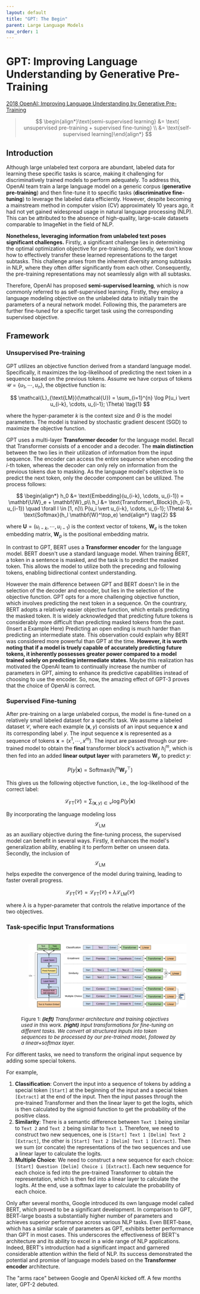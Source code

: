 ```yaml
---
layout: default
title: "GPT: The Begin"
parent: Large Language Models
nav_order: 1
---
```


# GPT: Improving Language Understanding by Generative Pre-Training

[2018 OpenAI: Improving Language Understanding by Generative Pre-Training](https://cdn.openai.com/research-covers/language-unsupervised/language_understanding_paper.pdf)


<blockquote>

$$
\begin{align*}\text{semi-supervised learning} &= \text{ unsupervised pre-training + supervised fine-tuning} \\ &= \text{self-supervised learning}\end{align*}
$$

</blockquote>

## Introduction

Although large unlabeled text corpora are abundant, labeled data for learning these specific tasks is scarce, making it challenging for discriminatively trained models to perform adequately. To address this, OpenAI team train a large language model on a generic corpus (**generative pre-training**) and then fine-tune it to specific tasks (**discriminative fine-tuning**) to leverage the labeled data efficiently. However, despite becoming a mainstream method in computer vision (CV) approximately 10 years ago, it had not yet gained widespread usage in natural language processing (NLP). This can be attributed to the absence of high-quality, large-scale datasets comparable to ImageNet in the field of NLP.

**Nonetheless, leveraging information from unlabeled text poses significant challenges.** Firstly, a significant challenge lies in determining the optimal optimization objective for pre-training. Secondly, we don't know how to effectively transfer these learned representations to the target subtasks. This challenge arises from the inherent diversity among subtasks in NLP, where they often differ significantly from each other. Consequently, the pre-training representations may not seamlessly align with all subtasks.

Therefore, OpenAI has proposed **semi-supervised learning**, which is now commonly referred to as self-supervised learning. Firstly, they employ a language modeling objective on the unlabeled data to initially train the parameters of a neural network model. Following this, the parameters are further fine-tuned for a specific target task using the corresponding supervised objective.

## Framework

### Unsupervised Pre-training

GPT utilizes an objective function derived from a standard language model. Specifically, it maximizes the log-likelihood of predicting the next token in a sequence based on the previous tokens. Assume we have corpus of tokens $\mathcal{U} = \lbrace u_1, \cdots, u_n \rbrace$, the objective function is:

$$
\mathcal{L}_{\text{LM}}(\mathcal{U}) = \sum_{i=1}^{n} \log P(u_i \vert u_{i-k}, \cdots, u_{i-1}; \Theta) \tag{1}
$$

where the hyper-parameter $k$ is the context size and $\Theta$ is the model parameters. The model is trained by stochastic gradient descent (SGD) to maximize the objective function.

GPT uses a multi-layer **Transformer decoder** for the language model. Recall that Transformer consists of a encoder and a decoder. The **main distinction** between the two lies in their utilization of information from the input sequence. The encoder can access the entire sequence when encoding the $i$-th token, whereas the decoder can only rely on information from the previous tokens due to masking. As the language model's objective is to predict the next token, only the decoder component can be utilized. The process follows:

$$
\begin{align*}
h_0 &= \text{Embedding}(u_{i-k}, \cdots, u_{i-1}) = \mathbf{UW}_e + \mathbf{W}_p\\
h_l &= \text{Transformer\_Block}(h_{i-1}, u_{i-1}) \quad \forall l \in [1, n]\\
P(u_i \vert u_{i-k}, \cdots, u_{i-1}; \Theta) &= \text{Softmax}(h_l \mathbf{W}^\top_e)
\end{align*} \tag{2}
$$

where $\mathbf{U} = (u_{i-k}, \cdots, u_{i-1})$ is the context vector of tokens, $\mathbf{W}_e$ is the token embedding matrix, $\mathbf{W}_p$ is the positional embedding matrix.

In contrast to GPT, BERT uses a **Transformer encoder** for the language model. BERT doesn't use a standard language model. When training BERT, a token in a sentence is masked, and the task is to predict the masked token. This allows the model to utilize both the preceding and following tokens, enabling bidirectional context understanding.

However the main difference between GPT and BERT doesn't lie in the selection of the decoder and encoder, but lies in the selection of the objective function. GPT opts for a more challenging objective function, which involves predicting the next token in a sequence. On the countrary, BERT adopts a relatively easier objective function, which entails predicting the masked token. It is widely acknowledged that predicting future tokens is considerably more difficult than predicting masked tokens from the past. (Insert a Example Here) Predicting an open ending is much harder than predicting an intermediate state. This observation could explain why BERT was considered more powerful than GPT at the time. **However, it is worth noting that if a model is truely capable of accurately predicting future tokens, it inherently possesses greater power compared to a model trained solely on predicting intermediate states.** Maybe this realization has motivated the OpenAI team to continually increase the number of parameters in GPT, aiming to enhance its predictive capabilities instead of choosing to use the encoder. So, now, the amazing effect of GPT-3 proves that the choice of OpenAI is correct.

### Supervised Fine-tuning

After pre-training on a large unlabeled corpus, the model is fine-tuned on a relatively small labeled dataset for a specific task. We assume a labeled dataset $\mathcal{C}$, where each example $(\mathbf{x}, y)$ consists of an input sequence $\mathbf{x}$ and its corresponding label $y$. The input sequence $\mathbf{x}$ is represented as a sequence of tokens $\mathbf{x} = (x^1, \cdots, x^m)$. The input are passed through our pre-trained model to obtain the **final** transformer block's activation $h_l^m$, which is then fed into an added **linear output layer** with parameters $\mathbf{W}_y$ to predict $y$:

$$
P(y \vert \mathbf{x}) = \text{Softmax}(h_l^m \mathbf{W}^\top_y) \tag{3}
$$

This gives us the following objective function, i.e., the log-likelihood of the correct label:

$$
\mathcal{L}_{\text{FT}}(\mathcal{C}) = \sum_{(\mathbf{x}, y) \in \mathcal{C}} \log P(y \vert \mathbf{x}) \tag{4}
$$

By incorporating the language modeling loss $$\mathcal{L}_{\text{LM}}$$ as an auxiliary objective during the fine-tuning process, the supervised model can benefit in several ways. Firstly, it enhances the model's generalization ability, enabling it to perform better on unseen data. Secondly, the inclusion of $$\mathcal{L}_{\text{LM}}$$ helps expedite the convergence of the model during training, leading to faster overall progress.

$$
\mathcal{L}_{\text{FT}}(\mathcal{C}) = \mathcal{L}_{\text{FT}}(\mathcal{C}) + \lambda \mathcal{L}_{\text{LM}}(\mathcal{C}) \tag{5}
$$

where $\lambda$ is a hyper-parameter that controls the relative importance of the two objectives.

### Task-specific Input Transformations

<figure>
    <img style="margin:20px" src="../../assets/images/gpt.png">
    <figcaption style="font-size:10pt">Figure 1: <i><b>(left)</b> Transformer architecture and training objectives used in this work. <b>(right)</b> Input transformations for fine-tuning on different tasks. We convert all structured inputs into token sequences to be processed by our pre-trained model, followed by a linear+softmax layer.</i></figcaption>
</figure>

For different tasks, we need to transform the original input sequence by adding some special tokens. 

For example,

1. **Classification**: Convert the input into a sequence of tokens by adding a special token `[Start]` at the beginning of the input and a special token `[Extract]` at the end of the input. Then the input passes through the pre-trained Transformer and then the linear layer to get the logits, which is then calculated by the sigmoid function to get the probability of the positive class.
2. **Similarity**: There is a semantic difference between `Text 1` being similar to `Text 2` and `Text 2` being similar to `Text 1`. Therefore, we need to construct two new sequences, one is `[Start] Text 1 [Delim] Text 2 [Extract]`, the other is `[Start] Text 2 [Delim] Text 1 [Extract]`. Then we sum (or concate) the representations of the two sequences and use a linear layer to calculate the logits. 
3. **Multiple Choice**: We need to construct a new sequence for each choice: `[Start] Question [Delim] Choice i [Extract]`. Each new sequence for each choice is fed into the pre-trained Transformer to obtain the representation, which is then fed into a linear layer to calculate the logits. At the end, use a softmax layer to calculate the probability of each choice.

Only after several months, Google introduced its own language model called BERT, which proved to be a significant development. In comparison to GPT, BERT-large boasts a substantially higher number of parameters and achieves superior performance across various NLP tasks. Even BERT-base, which has a similar scale of parameters as GPT, exhibits better performance than GPT in most cases. This underscores the effectiveness of BERT's architecture and its ability to excel in a wide range of NLP applications. Indeed, BERT's introduction had a significant impact and garnered considerable attention within the field of NLP. Its success demonstrated the potential and promise of language models based on the **Transformer encoder** architecture. 

The "arms race" between Google and OpenAI kicked off. A few months later, GPT-2 debuted.